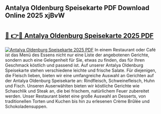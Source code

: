 ## Antalya Oldenburg Speisekarte PDF Download Online 2025 xjBvW

# <h2><a href="http://gcbqpl.nevu.top/?p=Antalya+Oldenburg+Speisekarte">🔗 👉🔴 Antalya Oldenburg Speisekarte 2025 PDF</a></h2>

[![Antalya Oldenburg Speisekarte 2025 PDF](https://i.imgur.com/dBaPXMq.png)](http://gcbqpl.nevu.top/?p=Antalya+Oldenburg+Speisekarte)
In einem Restaurant oder Café ist das Menü des Essens nicht nur eine Liste der angebotenen Gerichte, sondern auch eine Gelegenheit für Sie, etwas zu finden, das für Ihren Geschmack köstlich und passend ist. Auf unserer Antalya Oldenburg Speisekarte stehen verschiedene leichte und frische Salate. Für diejenigen, die Fleisch lieben, bieten wir eine umfangreiche Auswahl an Gerichten auf der Antalya Oldenburg Speisekarte an: Rindfleisch, Schweinefleisch, Huhn und Fisch. Unseren Auserwählten bieten wir köstliche Gerichte wie Schaschlik und Steak an, die bei frischem, natürlichem Feuer zubereitet werden. Unser Restaurant bietet eine große Auswahl an Desserts, von traditionellen Torten und Kuchen bis hin zu erlesenen Crème Brûlée und Schokoladensuppen.
